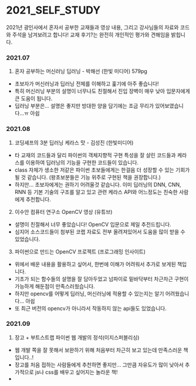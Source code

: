 # 2021_SELF_STUDY
2021년 광인사에서 혼자서 공부한 교재들과 영상 내용, 그리고  강사님들의 자료와 코드와 주석을 남겨보려고 합니다!
교재 후기?는 완전히 개인적인 평가와 견해임을 밝힙니다.

### 2021.07
1. 혼자 공부하는 머신러닝 딥러닝 - 박해선 (한빛 미디어) 579pg
- 초보자가 머신러닝과 딥러닝 전체를 이해하고 훑기에 아주 좋습니다!
- 특히 머신러닝 부분의 설명이 너무나도 친절해서 진입 장벽이 매우 낮아 입문자에게 큰 도움이 됩니다.
- 딥러닝 부분은... 설명은 좋지만 방대한 양을 담기에는 조금 무리가 있어보였습니다...ㅠ 아쉽

### 2021.08
1. 코딩셰프의 3분 딥러닝 케라스 맛 - 김성진 (한빛미디어)
- 타 교재의 코드들과 달리 파이썬의 객체지향적 구현 특성을 잘 살린 코드들과 케라스를 이용하여 딥러닝의 기능을 구현한 코드들이 있습니다.
- class 자체가 생소한 저같은 파이썬 초보들에게는 한걸음 더 성장할 수 있는 기회가 될 것 같습니다. (왕초보분들은 기능 위주로 구현된 책을 권장합니다.)
- 하지만... 초보자에게는 권하기 어려울것 같습니다. 이미 딥러닝의 DNN, CNN, RNN 등 기본 기술의 구조를 알고 있고 관련 케라스 API와 어느정도는 친숙한 사람에게 추천합니다.
2. 이수안 컴퓨터 연구소 OpenCV 영상 (유튜브)
- 설명이 친절해서 너무 좋았습니다! OpenCV 입문으로 제일 추전드립니다.
- 심지어 소스코드들이 첨부된 코랩 자료도 전부 올려져있어서 도움을 많이 받을 수 있었습니다.
3. 파이썬으로 만드는 OpenCV 프로젝트 (프로그래밍 인사이트)
- 위에서 배운 내용을 활용하고 싶어서, 한번에 이해가 어려워서 추가로 보게된 책입니다.
- 기초가 되는 함수들의 설명을 잘 담아두었고 넘파이로 밑바닥부터 차근차근 구현이 가능하게 해둔점이 만족스러웠습니다.
- 하지만 opencv를 어떻게 딥러닝, 머신러닝에 적용할 수 있는지는 알기 어려웠습니다... 아쉽
- 또 최근 버전의 opencv가 아니라서 작동하지 않는 api들도 있었습니다.

### 2021.09
1. 장고 + 부트스트랩 파이썬 웹 개발의 정석(이지스퍼블리싱)
- 웹 개발 쪽을 잘 못해서 보완하기 위해 처음부터 차근히 보고 있는데 만족스러운 책입니다..!
- 장고를 처음 접하는 사람들에게 추천하면 좋지만... 그만큼 자유도가 많이 낮아서 추가적으로 js나 css를 배우고 싶어지는 놀라운 책!
- 
